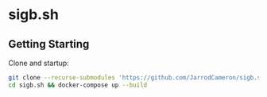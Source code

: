 # sigb.sh

## Getting Starting

Clone and startup:

```sh
git clone --recurse-submodules 'https://github.com/JarrodCameron/sigb.sh'
cd sigb.sh && docker-compose up --build
```
